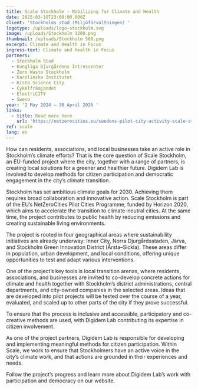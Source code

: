 ```yaml
---
title: Scale Stockholm - Mobilizing for Climate and Health
date: 2025-03-10T23:00:00.000Z
client: 'Stockholms stad (Miljöförvaltningen) '
logotype: /uploads/logo-stockholm.svg
image: /uploads/Stockholm 1200.png
thumbnail: /uploads/Stockholm 560.png
excerpt: Climate and Health in Focus
ingress-text: Climate and Health in Focus
partners:
  - Stockholm Stad
  - Kungliga Djurgårdens Intressenter
  - Zero Waste Stockholm
  - Karolinska Institutet
  - Kista Science City
  - Cykelfrämjandet
  - ElectriCITY
  - Sweco
year: '2 May 2024 – 30 April 2026 '
links:
  - title: Read more here
    url: 'https://netzerocities.eu/swedens-pilot-city-activity-scale-stockholm/'
ref: scale
lang: en
---
```


How can residents, associations, and local businesses take an active role in Stockholm’s climate efforts?
That is the core question of Scale Stockholm, an EU-funded project where the city, together with a range of partners, is creating local solutions for a greener and healthier future. Digidem Lab is involved to develop methods for citizen participation and democratic engagement in the city’s climate transition.

Stockholm has set ambitious climate goals for 2030. Achieving them requires broad collaboration and innovative action. Scale Stockholm is part of the EU’s NetZeroCities Pilot Cities Programme, funded by Horizon 2020, which aims to accelerate the transition to climate-neutral cities. At the same time, the project contributes to public health by reducing emissions and creating sustainable living environments.

The project is rooted in four geographical areas where sustainability initiatives are already underway: Inner City, Norra Djurgårdsstaden, Järva, and Stockholm Green Innovation District (Årsta–Sickla). These areas differ in population, urban development, and local conditions, offering unique opportunities to test and adapt various interventions.

One of the project’s key tools is local transition arenas, where residents, associations, and businesses are invited to co-develop concrete actions for climate and health together with Stockholm’s district administrations, central departments, and city-owned companies in the selected areas. Ideas that are developed into pilot projects will be tested over the course of a year, evaluated, and scaled up to other parts of the city if they prove successful.

To ensure that the process is inclusive and accessible, participatory and co-creative methods are used, with Digidem Lab contributing its expertise in citizen involvement.

As one of the project partners, Digidem Lab is responsible for developing and implementing meaningful methods for citizen participation. Within Scale, we work to ensure that Stockholmers have an active voice in the city’s climate work, and that actions are grounded in their experiences and needs.

Follow the project’s progress and learn more about Digidem Lab’s work with participation and democracy on our website.
